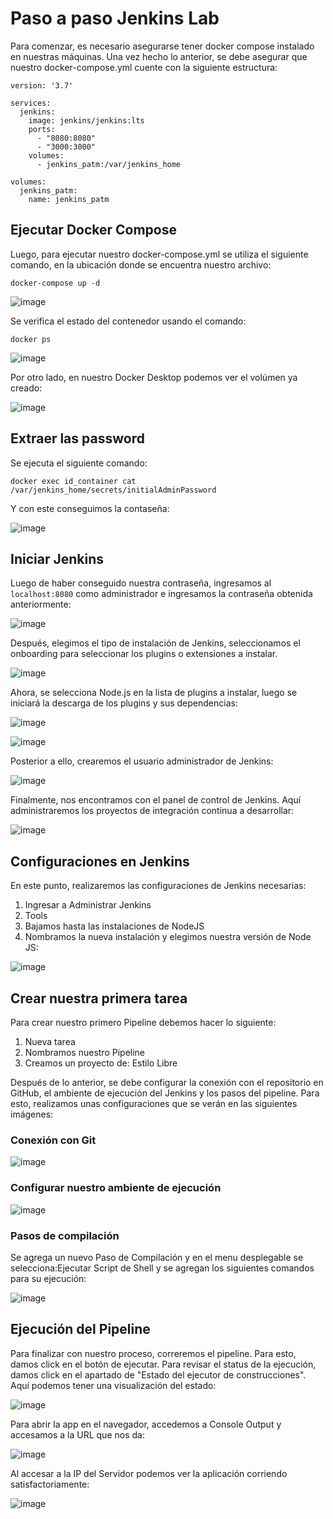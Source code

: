 # Paso a paso Jenkins Lab

Para comenzar, es necesario asegurarse tener docker compose instalado en nuestras máquinas. Una vez hecho lo anterior, se debe asegurar que nuestro docker-compose.yml cuente con la siguiente estructura:

```
version: '3.7'

services:
  jenkins:
    image: jenkins/jenkins:lts
    ports:
      - "8080:8080"
      - "3000:3000"
    volumes:
      - jenkins_patm:/var/jenkins_home

volumes:
  jenkins_patm:
    name: jenkins_patm
```
## Ejecutar Docker Compose

Luego, para ejecutar nuestro docker-compose.yml se utiliza el siguiente comando, en la ubicación donde se encuentra nuestro archivo:

```
docker-compose up -d
```
![image](https://github.com/PaulaTrujillo27/jenkins-lab/assets/71205932/279108c5-6564-4a9a-a72d-a60ff8dd6dd2)

Se verifica el estado del contenedor usando el comando:

```
docker ps
```
![image](https://github.com/PaulaTrujillo27/jenkins-lab/assets/71205932/3be5cd53-dfbb-4b39-99e3-ba3a431c8b65)

Por otro lado, en nuestro Docker Desktop podemos ver el volúmen ya creado:

![image](https://github.com/PaulaTrujillo27/jenkins-lab/assets/71205932/bf70f3f7-9f46-4be4-b670-b14e90154eb5)

## Extraer las password

Se ejecuta el siguiente comando:

```
docker exec id_container cat /var/jenkins_home/secrets/initialAdminPassword
```
Y con este conseguimos la contaseña:

![image](https://github.com/PaulaTrujillo27/jenkins-lab/assets/71205932/f578335f-9f53-416a-9de3-0f176fbed09c)

## Iniciar Jenkins

Luego de haber conseguido nuestra contraseña, ingresamos al `localhost:8080` como administrador e ingresamos la contraseña obtenida anteriormente:

![image](https://github.com/PaulaTrujillo27/jenkins-lab/assets/71205932/ac37f57c-e7cc-48dd-86ff-fa01d090cc12)

Después, elegimos el tipo de instalación de Jenkins, seleccionamos el onboarding para seleccionar los plugins o extensiones a instalar.


![image](https://github.com/PaulaTrujillo27/jenkins-lab/assets/71205932/d155b43a-d0ed-4d83-97c0-3ddafff42cdb)

Ahora, se selecciona Node.js en la lista de plugins a instalar, luego se iniciará la descarga de los plugins y sus dependencias:

![image](https://github.com/PaulaTrujillo27/jenkins-lab/assets/71205932/c74eb670-77ae-4a40-8301-5e133afff6c0)

![image](https://github.com/PaulaTrujillo27/jenkins-lab/assets/71205932/3b90bf00-148f-4043-ba65-8bb7814ec967)

Posterior a ello, crearemos el usuario administrador de Jenkins:

![image](https://github.com/PaulaTrujillo27/jenkins-lab/assets/71205932/9a0d42eb-6c7c-4c11-a1c6-100d2a1550dd)

Finalmente, nos encontramos con el panel de control de Jenkins. Aquí administraremos los proyectos de integración continua a desarrollar:

![image](https://github.com/PaulaTrujillo27/jenkins-lab/assets/71205932/548a9218-4265-4962-aad5-c61939e3e2d1)

## Configuraciones en Jenkins

En este punto, realizaremos las configuraciones de Jenkins necesarias:

1. Ingresar a Administrar Jenkins
2. Tools
3. Bajamos hasta las instalaciones de NodeJS
4. Nombramos la nueva instalación y elegimos nuestra versión de Node JS:

![image](https://github.com/PaulaTrujillo27/jenkins-lab/assets/71205932/c5b0a54e-90ff-4334-b3e8-ed970ae1fc17)

## Crear nuestra primera tarea

Para crear nuestro primero Pipeline debemos hacer lo siguiente:

1. Nueva tarea
2. Nombramos nuestro Pipeline
3. Creamos un proyecto de: Estilo Libre

Después de lo anterior, se debe configurar la conexión con el repositorio en GitHub, el ambiente de ejecución del Jenkins y los pasos del pipeline. Para esto, realizamos unas configuraciones que se verán en las siguientes imágenes:

### Conexión con Git

![image](https://github.com/PaulaTrujillo27/jenkins-lab/assets/71205932/9484972c-1762-4e7f-bf9f-8f02628d3073)

### Configurar nuestro ambiente de ejecución

![image](https://github.com/PaulaTrujillo27/jenkins-lab/assets/71205932/45cdf684-cd36-48f2-b021-6e59b263e7c4)

### Pasos de compilación

Se agrega un nuevo Paso de Compilación y en el menu desplegable se selecciona:Ejecutar Script de Shell y se agregan los siguientes comandos para su ejecución:

![image](https://github.com/PaulaTrujillo27/jenkins-lab/assets/71205932/1c54a05f-5e72-47ab-90f4-01f5f4752687)

## Ejecución del Pipeline

Para finalizar con nuestro proceso, correremos el pipeline. Para esto, damos click en el botón de ejecutar. Para revisar el status de la ejecución, damos click en el apartado de "Estado del ejecutor de construcciones". Aquí podemos tener una visualización del estado:


![image](https://github.com/PaulaTrujillo27/jenkins-lab/assets/71205932/abf922d8-fd68-4658-9151-3bde56d381d8)

Para abrir la app en el navegador, accedemos a Console Output y accesamos a la URL que nos da:

![image](https://github.com/PaulaTrujillo27/jenkins-lab/assets/71205932/b2d4cc8a-e677-40c3-a882-fb025b21ded4)

Al accesar a la IP del Servidor podemos ver la aplicación corriendo satisfactoriamente:

![image](https://github.com/PaulaTrujillo27/jenkins-lab/assets/71205932/3d984e90-a8ab-4bb9-b0e3-95fe5a65eefd)


























